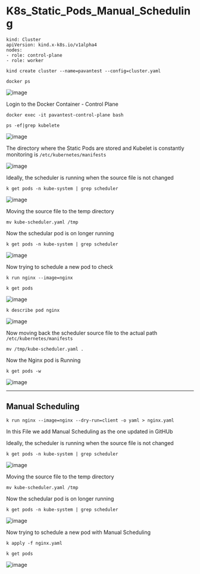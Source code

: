 # K8s_Static_Pods_Manual_Scheduling

```
kind: Cluster
apiVersion: kind.x-k8s.io/v1alpha4
nodes:
- role: control-plane
- role: worker
```

`kind create cluster --name=pavantest --config=cluster.yaml`

`docker ps`

![image](https://github.com/user-attachments/assets/5c5b3be6-0895-4764-84e7-a6391f8f3759)


Login to the Docker Container - Control Plane

`docker exec -it pavantest-control-plane bash`

`ps -ef|grep kubelete`

![image](https://github.com/user-attachments/assets/df99b621-e5d9-4de7-96e2-a8356e337df5)

The directory where the Static Pods are stored and Kubelet is constantly monitoring is `/etc/kubernetes/manifests`

![image](https://github.com/user-attachments/assets/a12457ce-2f37-4397-8780-c25b49f0b8cd)

Ideally, the scheduler is running when the source file is not changed

`k get pods -n kube-system | grep scheduler`

![image](https://github.com/user-attachments/assets/9e6ce4b3-95e1-498d-93b1-3e5e567cc6c0)

Moving the source file to the temp directory 

`mv kube-scheduler.yaml /tmp`

Now the schedular pod is on longer running

`k get pods -n kube-system | grep scheduler`

![image](https://github.com/user-attachments/assets/c43f04c7-57e5-4282-a82e-efcdacde299a)

Now trying to schedule a new pod to check 

`k run nginx --image=nginx`

`k get pods`

![image](https://github.com/user-attachments/assets/269a2eb0-020c-4f9d-8271-4b0d9976c0d8)

`k describe pod nginx`

![image](https://github.com/user-attachments/assets/13a3624a-8035-4767-a221-f0419f6f2572)

Now moving back the scheduler source file to the actual path `/etc/kubernetes/manifests`

`mv /tmp/kube-scheduler.yaml .`

Now the Nginx pod is Running 

`k get pods -w`

![image](https://github.com/user-attachments/assets/963cf55d-8401-4445-8a75-58748cfa30d9)

---

## Manual Scheduling

`k run nginx --image=nginx --dry-run=client -o yaml > nginx.yaml`

In this File we add Manual Scheduling as the one updated in GitHUb

Ideally, the scheduler is running when the source file is not changed

`k get pods -n kube-system | grep scheduler`

![image](https://github.com/user-attachments/assets/9e6ce4b3-95e1-498d-93b1-3e5e567cc6c0)

Moving the source file to the temp directory 

`mv kube-scheduler.yaml /tmp`

Now the schedular pod is on longer running

`k get pods -n kube-system | grep scheduler`

![image](https://github.com/user-attachments/assets/c43f04c7-57e5-4282-a82e-efcdacde299a)

Now trying to schedule a new pod with Manual Scheduling 

`k apply -f nginx.yaml`

`k get pods`

![image](https://github.com/user-attachments/assets/e75cf6d8-5f65-4090-afbb-039aa6bea6d7)

